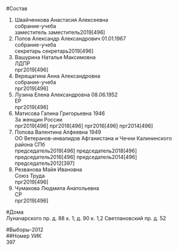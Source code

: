 #Состав  
1. Швайченкова Анастасия Алексеевна  
    собрание-учеба  
    заместитель заместитель2019[496]  
2. Попов Александр Александрович 01.01.1967  
    собрание-учеба  
    секретарь секретарь2019[496]  
3. Вашурина Наталья Максимовна  
    ЛДПР  
    прг2019[496]  
4. Верещагина Анна Александровна  
    собрание-учеба  
    прг2019[496]  
5. Лузина Елена Александровна 08.06.1952  
    ЕР  
    прг2019[496]  
6. Матисова Галина Григорьевна 1946  
    За женщин России  
    прг2019[496] прг2018[496] прг2016[496] прг2014[496]  
7. Попова Валентина Алфеевна 1949  
    ОО Ветеранов-инвалидов Афганистана и Чечни Калининского района СПб  
    председатель2019[496] председатель2018[496] председатель2016[496] председатель2014[496] председатель2012[397]  
8. Резванова Майя Ивановна  
    Союз Труда  
    прг2019[496]  
9. Чумакова Людмила Анатольевна  
    СР  
    прг2019[496]  
  
#Дома  
Луначарского пр. д. 88 к. 1; д. 90 к. 1,2 Светлановский пр. д. 52  
  
#Выборы-2012  
##Номер УИК  
397  
